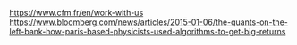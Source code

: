 https://www.cfm.fr/en/work-with-us
https://www.bloomberg.com/news/articles/2015-01-06/the-quants-on-the-left-bank-how-paris-based-physicists-used-algorithms-to-get-big-returns